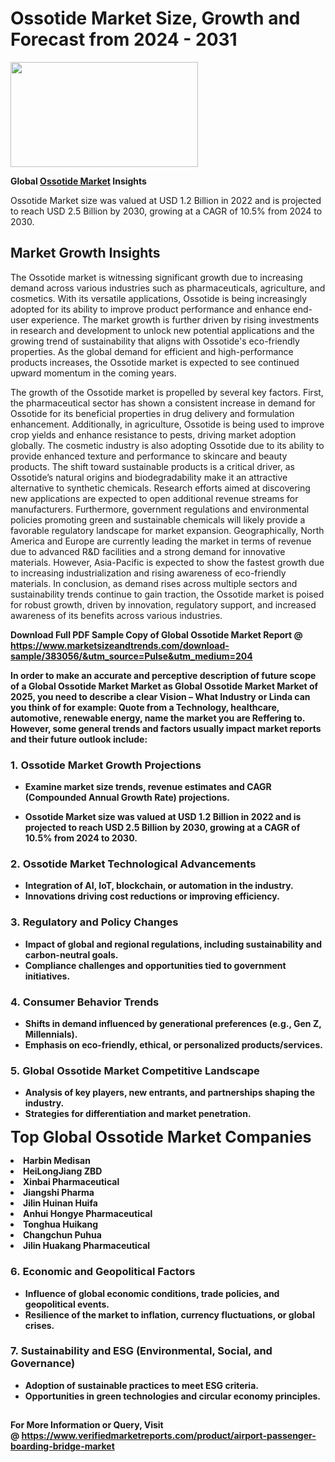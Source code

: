 <H1>Ossotide Market Size, Growth and Forecast from 2024 - 2031</H1><img class="aligncenter size-medium wp-image-584254" src="https://thirdeyenews.in/wp-content/uploads/2024/09/Global-Market-Research-300x168.jpeg" alt="" width="300" height="168" /><p><strong>Global&nbsp;<a href="https://www.marketsizeandtrends.com/download-sample/383056/&amp;utm_source=Pulse&amp;utm_medium=204">Ossotide Market</a> Insights</strong></p><p>Ossotide Market size was valued at USD 1.2 Billion in 2022 and is projected to reach USD 2.5 Billion by 2030, growing at a CAGR of 10.5% from 2024 to 2030.</p><p><h2>Market Growth Insights</h2> <p>The Ossotide market is witnessing significant growth due to increasing demand across various industries such as pharmaceuticals, agriculture, and cosmetics. With its versatile applications, Ossotide is being increasingly adopted for its ability to improve product performance and enhance end-user experience. The market growth is further driven by rising investments in research and development to unlock new potential applications and the growing trend of sustainability that aligns with Ossotide's eco-friendly properties. As the global demand for efficient and high-performance products increases, the Ossotide market is expected to see continued upward momentum in the coming years.</p> <p><strong></strong></p> <p>The growth of the Ossotide market is propelled by several key factors. First, the pharmaceutical sector has shown a consistent increase in demand for Ossotide for its beneficial properties in drug delivery and formulation enhancement. Additionally, in agriculture, Ossotide is being used to improve crop yields and enhance resistance to pests, driving market adoption globally. The cosmetic industry is also adopting Ossotide due to its ability to provide enhanced texture and performance to skincare and beauty products. The shift toward sustainable products is a critical driver, as Ossotide’s natural origins and biodegradability make it an attractive alternative to synthetic chemicals. Research efforts aimed at discovering new applications are expected to open additional revenue streams for manufacturers. Furthermore, government regulations and environmental policies promoting green and sustainable chemicals will likely provide a favorable regulatory landscape for market expansion. Geographically, North America and Europe are currently leading the market in terms of revenue due to advanced R&D facilities and a strong demand for innovative materials. However, Asia-Pacific is expected to show the fastest growth due to increasing industrialization and rising awareness of eco-friendly materials. In conclusion, as demand rises across multiple sectors and sustainability trends continue to gain traction, the Ossotide market is poised for robust growth, driven by innovation, regulatory support, and increased awareness of its benefits across various industries.</p> <p><strong></p><p><span class=""><strong>Download Full PDF Sample Copy of Global Ossotide Market Report</strong> @ <a href="https://www.marketsizeandtrends.com/download-sample/383056/&amp;utm_source=Pulse&amp;utm_medium=204" target="_blank">https://www.marketsizeandtrends.com/download-sample/383056/&amp;utm_source=Pulse&amp;utm_medium=204</a></span></p><p>In order to make an accurate and perceptive description of future scope of a Global&nbsp;Ossotide Market Market as Global&nbsp;Ossotide Market Market of 2025, you need to describe a clear Vision &ndash; What Industry or Linda can you think of for example: Quote from a Technology, healthcare, automotive, renewable energy, name the market you are Reffering to. However, some general trends and factors usually impact market reports and their future outlook include:</p><h3>1.&nbsp;<strong>Ossotide Market Growth Projections</strong></h3><ul><li>Examine market size trends, revenue estimates and CAGR (Compounded Annual Growth Rate) projections.</li><li><p>Ossotide Market size was valued at USD 1.2 Billion in 2022 and is projected to reach USD 2.5 Billion by 2030, growing at a CAGR of 10.5% from 2024 to 2030.</p></li></ul><h3>2.&nbsp;<strong>Ossotide Market Technological Advancements</strong></h3><ul><li>Integration of AI, IoT, blockchain, or automation in the industry.</li><li>Innovations driving cost reductions or improving efficiency.</li></ul><h3>3.&nbsp;<strong>Regulatory and Policy Changes</strong></h3><ul><li>Impact of global and regional regulations, including sustainability and carbon-neutral goals.</li><li>Compliance challenges and opportunities tied to government initiatives.</li></ul><h3>4.&nbsp;<strong>Consumer Behavior Trends</strong></h3><ul><li>Shifts in demand influenced by generational preferences (e.g., Gen Z, Millennials).</li><li>Emphasis on eco-friendly, ethical, or personalized products/services.</li></ul><h3>5.&nbsp;<strong>Global Ossotide Market Competitive Landscape</strong></h3><ul><li>Analysis of key players, new entrants, and partnerships shaping the industry.</li><li>Strategies for differentiation and market penetration.</li></ul><p data-pm-slice="1 1 []"><span style="color: inherit; font-family: inherit; font-size: 25px;">Top Global Ossotide Market Companies</span></p><div class="" data-test-id=""><p><li>Harbin Medisan</li><li> HeiLongJiang ZBD</li><li> Xinbai Pharmaceutical</li><li> Jiangshi Pharma</li><li> Jilin Huinan Huifa</li><li> Anhui Hongye Pharmaceutical</li><li> Tonghua Huikang</li><li> Changchun Puhua</li><li> Jilin Huakang Pharmaceutical</li></p></div><h3>6.&nbsp;<strong>Economic and Geopolitical Factors</strong></h3><ul><li>Influence of global economic conditions, trade policies, and geopolitical events.</li><li>Resilience of the market to inflation, currency fluctuations, or global crises.</li></ul><h3>7.&nbsp;<strong>Sustainability and ESG (Environmental, Social, and Governance)</strong></h3><ul><li>Adoption of sustainable practices to meet ESG criteria.</li><li>Opportunities in green technologies and circular economy principles.</li></ul><h2><strong style="font-size: 14px;">For More Information or Query, Visit @&nbsp;</strong><a style="background-color: #ffffff; font-size: 14px;" href="https://www.marketsizeandtrends.com/report/ossotide-market/" target="_blank">https://www.verifiedmarketreports.com/product/airport-passenger-boarding-bridge-market</a></h2>
